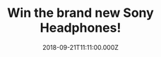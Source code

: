 ---
campaign-uuid: "c-1ff4aee6-2843-424f-aad9-d727689a1d02"
type: "Preview"
category: "Gifts"
date: "2018-09-21T11:11:00.000Z"
end-date: "2018-10-21T23:59:00.000Z"
disable-form: false
is_promoted: false
has_entry_page: true
title: "Win the brand new Sony Headphones!"
competition-description: "<p>We have the pure sound for music lovers, YES! you have\
  \ heard it right: we are giving away the brand new Sony MDR-ZX110 Headphones to\
  \ one of our lucky readers to win! </p>\r\n<p>If this giveaway sounds as good as\
  \ the music you will be hearing through this headphones… click below for a chance\
  \ to win!</p>"
hero-header: "Win the brand new Sony Headphones!"
terms-confirmation: "N/A"
banner-img: "https://assets.expresslyapp.com/asset-ed17ab03-7804-48cc-b63e-39abd2994ffd.jpg"
logo-left-href: "aaa.nme.com"
logo-left-image: "https://assets.expresslyapp.com/asset-c6a0c294-bd8d-41dc-a4df-7f622a974c22.jpg"
logo-left-title: "NME AAA"
bg-image-hero: "https://assets.expresslyapp.com/asset-5d4b3386-7870-4a73-aafd-7abf591bcec6.jpg"
bg-image-first: "https://assets.expresslyapp.com/asset-c149b5cd-787b-45fc-9c16-e5b489477637.jpg"
section1-content: "</p>Neodymium dynamic drivers deliver precise sound, Swivel folding\
  \ design makes travel easy, Cushioned earpads for total comfort, Wide frequency\
  \ range for clear highs and lows, Enfolding closed-back design seals in sound… and\
  \ those are some of its incredible features!</p>\r\n<p>If you can’t wait to try\
  \ this amazing headphones, think no more and enter the form below for a chance to\
  \ win them!</p>\r\n<p>Good luck!</p>"
entry-title: "Win the brand new Sony Headphones."
entry-content: "Enter the draw to win the brand new Sony Headphones by completing\
  \ the form below before 23:59 on 21st of October 2018."
has-winner: false
prize-description: "The brand new Sony Headphones."
special-conditions: "Multiple entries are allowed up to one every day.\r\nThis competition\
  \ is also available on:\r\nhttps://club.expressly.io/competitions/sony-headphones-giveaway"
---